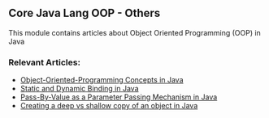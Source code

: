 ## Core Java Lang OOP - Others

This module contains articles about Object Oriented Programming (OOP) in Java

### Relevant Articles: 
- [Object-Oriented-Programming Concepts in Java](https://www.baeldung.com/java-oop)
- [Static and Dynamic Binding in Java](https://www.baeldung.com/java-static-dynamic-binding)
- [Pass-By-Value as a Parameter Passing Mechanism in Java](https://www.baeldung.com/java-pass-by-value-or-pass-by-reference)
- [Creating a deep vs shallow copy of an object in Java](https://drafts.baeldung.com/?p=144337&preview=true)
